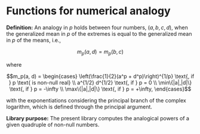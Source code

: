 # Functions for numerical analogy

**Definition:**
An analogy in $`p`$ holds between four numbers, $`(a, b, c, d)`$, when
the generalized mean in $`p`$ of the extremes
is equal to
the generalized mean in $`p`$ of the means, i.e.,
```math
m_p(a, d) = m_p(b, c)
```
where
```math
m_p(a, d) = \begin{cases}
            \left(\frac{1}{2}(a^p + d^p)\right)^{1/p} \text{, if } p \text{ is non-null real} \\
              a^{1/2} d^{1/2} \text{, if } p = 0 \\
             \min\{|a|,|d|\} \text{, if } p = -\infty \\
             \max\{|a|,|d|\} \text{, if } p = +\infty,
        \end{cases}
```
with the exponentiations considering the principal branch of the complex logarithm, 
which is defined through the principal argument.

**Library purpose:**
The present library computes the analogical powers of a given quadruple of non-null numbers.
